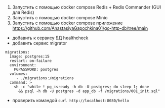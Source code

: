 1) Запустить с помощью docker compose Redis + Redis Commander (GUI для Redis)
2) Запустить с помощью docker compose Minio
3) Запустить с помощью docker compose приложение https://github.com/AnastasiyaGapochkina01/go-http-db/tree/main
- добавить к сервису БД healthcheck
- добавить сервис migrator
```
migrations:
  image: postgres:15
  restart: on-failure
  environment:
    PGPASSWORD: postgres
  volumes:
     - ./migrations:/migrations
  command: >
    sh -c "while ! pg_isready -h db -U postgres; do sleep 1; done
      && psql -h db -U postgres -d app_db -f /migrations/001_init.sql"
```
- проверить командой ```curl http://localhost:8080/hello```
